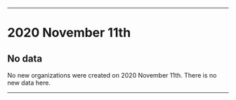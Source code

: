 
***

# 2020 November 11th

## No data

No new organizations were created on 2020 November 11th. There is no new data here.

***
